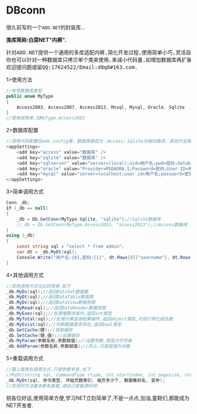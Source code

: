 DBconn
======

很久前写的一个`ADO.NET`的封装库...

<strong>类库简称:白菜NET"内裤".</strong>
<pre>
针对ADO.NET提供一个通用的多库适配内裤,简化开发过程,使用简单小巧,灵活自活,
你也可以针对一种数据库只拷贝单个类来使用,来减小代码量,如增加数据库再扩展.
欢迎提问题或留QQ:17624522/Email:d8q8#163.com.
</pre>

1>使用方法

```c#
//枚举数据库类型
public enum MyType
{
    Access2003, Access2007, Access2013, Mssql, Mysql, Oracle, Sqlite
}
//使用很简单,如MyType.Access2003
```

2>数据库配置
```c#
//调用代码配置在web.config里，数据库路径为：Access，Sqlite为相对路径，其他为全路径
<appSettings>
    <add key="access" value="数据库" />
    <add key="sqlite" value="数据库" />
    <add key="sqlserver" value="server=(local);uid=用户名;pwd=密码;database=数据库" />
    <add key="oracle" value="Provider=MSDAORA.1;Password=密码;User ID=用户名;Data Source=数据库" />
    <add key="mysql" value="server=localhost;user id=用户名;password=密码;database=数据库" />
</appSettings>
```
3>简单调用方式
```c#
Conn _db;
if (_db == null)
{
    _db = Db.GetConn(MyType.Sqlite, "sqlite");//Sqlite数据库
    //_db = Db.GetConn(MyType.Access2013, "access2013");//Access数据库
}
using (_db)
{
    const string sql = "select * from admin";
    var dt = _db.MyDt(sql);
    Console.Write("用户名:{0},密码:{1}", dt.Rows[0]["username"], dt.Rows[0]["password"]);
}
```
4>其他调用方式
```c#
//其他调用方式也比较简单,如下
_db.MyDs(sql);//返回DataSet数据集
_db.MyDt(sql);//返回DataTable数据表
_db.MyDv(sql);//返回DataView数据视图
_db.MyRead(sql);//返回DataReader数据视图
_db.MyExec(sql);//处理增删改操作,返回int类型
_db.MyTotal(sql);//处理计算查询结果操作,返回object类型,可自行转化成总数
_db.MyExist(sql);//判断数据是否存在,返回bool类型
_db.GetCache(键);//获取缓存
_db.SetCache(键,值);//设置缓存
_db.MyParam(参数名称,参数赋值);//设置参数,赋值为字符串
_db.AddParam(参数名称,参数赋值);//同上,只是赋值为对象
```
5>重载调用方式
```c#
//跟上面类似调用方式,只是参数多些,如下
//MyDt(string sql, CommandType ctype, int startindex, int pagesize, string dataname, params IDataParameter[] param)
_db.MyDt(sql, 命令类型, 开始页数索引, 每页多少个, 数据集别名, 变参);
//其他的方法基本都有重载,请自己查看源码吧.
```

祝各位好运,使用简单方便,学习NET立刻简单了,不是一点点,加油,童鞋们,都能成为NET开发者.